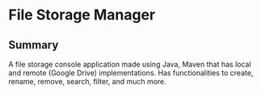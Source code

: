 # File Storage Manager
## Summary
A file storage console application made using Java, Maven that has local and remote (Google Drive) implementations. Has functionalities to create, rename, remove, search, filter, and much more. 
